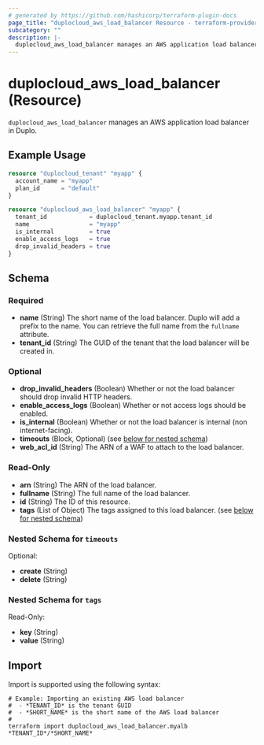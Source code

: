 ```yaml
---
# generated by https://github.com/hashicorp/terraform-plugin-docs
page_title: "duplocloud_aws_load_balancer Resource - terraform-provider-duplocloud"
subcategory: ""
description: |-
  duplocloud_aws_load_balancer manages an AWS application load balancer in Duplo.
---
```


# duplocloud_aws_load_balancer (Resource)

`duplocloud_aws_load_balancer` manages an AWS application load balancer in Duplo.

## Example Usage

```terraform
resource "duplocloud_tenant" "myapp" {
  account_name = "myapp"
  plan_id      = "default"
}

resource "duplocloud_aws_load_balancer" "myapp" {
  tenant_id            = duplocloud_tenant.myapp.tenant_id
  name                 = "myapp"
  is_internal          = true
  enable_access_logs   = true
  drop_invalid_headers = true
}
```

<!-- schema generated by tfplugindocs -->
## Schema

### Required

- **name** (String) The short name of the load balancer.  Duplo will add a prefix to the name.  You can retrieve the full name from the `fullname` attribute.
- **tenant_id** (String) The GUID of the tenant that the load balancer will be created in.

### Optional

- **drop_invalid_headers** (Boolean) Whether or not the load balancer should drop invalid HTTP headers.
- **enable_access_logs** (Boolean) Whether or not access logs should be enabled.
- **is_internal** (Boolean) Whether or not the load balancer is internal (non internet-facing).
- **timeouts** (Block, Optional) (see [below for nested schema](#nestedblock--timeouts))
- **web_acl_id** (String) The ARN of a WAF to attach to the load balancer.

### Read-Only

- **arn** (String) The ARN of the load balancer.
- **fullname** (String) The full name of the load balancer.
- **id** (String) The ID of this resource.
- **tags** (List of Object) The tags assigned to this load balancer. (see [below for nested schema](#nestedatt--tags))

<a id="nestedblock--timeouts"></a>
### Nested Schema for `timeouts`

Optional:

- **create** (String)
- **delete** (String)


<a id="nestedatt--tags"></a>
### Nested Schema for `tags`

Read-Only:

- **key** (String)
- **value** (String)

## Import

Import is supported using the following syntax:

```shell
# Example: Importing an existing AWS load balancer
#  - *TENANT_ID* is the tenant GUID
#  - *SHORT_NAME* is the short name of the AWS load balancer
#
terraform import duplocloud_aws_load_balancer.myalb *TENANT_ID*/*SHORT_NAME*
```

